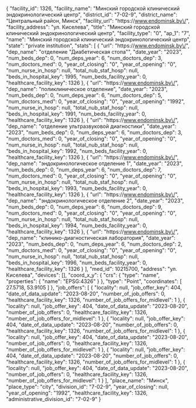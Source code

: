 {
    "facility_id": 1326,
    "facility_name": "Минский городской клинический эндокринологический центр",
    "district_id": "7-02-9",
    "district_name": "Центральный район, Минск",
    "facility_url": "https:\/\/www.endominsk.by\/",
    "facility_address": "ул. Киселева",
    "title": "Минский городской клинический эндокринологический центр",
    "facility_type": "0",
    "ap_1": "7",
    "name": "Минский городской клинический эндокринологический центр",
    "state": "private institution",
    "stats": [
        {
            "url": "https:\/\/www.endominsk.by\/",
            "dep_name": "отделение \"Диабетическая стопа\"",
            "date_year": "2023",
            "num_beds_dep": 0,
            "num_deps_year": 6,
            "num_doctors_dep": 3,
            "num_doctors_med": 0,
            "year_of_closing": "0",
            "year_of_opening": "0",
            "num_nurse_in_hosp": null,
            "total_nub_staf_hosp": null,
            "beds_in_hospital_key": 1995,
            "num_beds_facility_year": 0,
            "healthcare_facility_key": 1326
        },
        {
            "url": "https:\/\/www.endominsk.by\/",
            "dep_name": "поликлиническое отделение",
            "date_year": "2023",
            "num_beds_dep": 0,
            "num_deps_year": 6,
            "num_doctors_dep": 5,
            "num_doctors_med": 0,
            "year_of_closing": "0",
            "year_of_opening": "1992",
            "num_nurse_in_hosp": null,
            "total_nub_staf_hosp": null,
            "beds_in_hospital_key": 1991,
            "num_beds_facility_year": 0,
            "healthcare_facility_key": 1326
        },
        {
            "url": "https:\/\/www.endominsk.by\/",
            "dep_name": "отделение ультразвуковой диагностики",
            "date_year": "2023",
            "num_beds_dep": 0,
            "num_deps_year": 6,
            "num_doctors_dep": 3,
            "num_doctors_med": 0,
            "year_of_closing": "0",
            "year_of_opening": "0",
            "num_nurse_in_hosp": null,
            "total_nub_staf_hosp": null,
            "beds_in_hospital_key": 1992,
            "num_beds_facility_year": 0,
            "healthcare_facility_key": 1326
        },
        {
            "url": "https:\/\/www.endominsk.by\/",
            "dep_name": "эндокринологическое отделение 1",
            "date_year": "2023",
            "num_beds_dep": 0,
            "num_deps_year": 6,
            "num_doctors_dep": 7,
            "num_doctors_med": 0,
            "year_of_closing": "0",
            "year_of_opening": "0",
            "num_nurse_in_hosp": null,
            "total_nub_staf_hosp": null,
            "beds_in_hospital_key": 1993,
            "num_beds_facility_year": 0,
            "healthcare_facility_key": 1326
        },
        {
            "url": "https:\/\/www.endominsk.by\/",
            "dep_name": "эндокринологическое отделение 2",
            "date_year": "2023",
            "num_beds_dep": 0,
            "num_deps_year": 6,
            "num_doctors_dep": 9,
            "num_doctors_med": 0,
            "year_of_closing": "0",
            "year_of_opening": "0",
            "num_nurse_in_hosp": null,
            "total_nub_staf_hosp": null,
            "beds_in_hospital_key": 1994,
            "num_beds_facility_year": 0,
            "healthcare_facility_key": 1326
        },
        {
            "url": "https:\/\/www.endominsk.by\/",
            "dep_name": "клинико-диагностическая лаборатория",
            "date_year": "2023",
            "num_beds_dep": 0,
            "num_deps_year": 6,
            "num_doctors_dep": 2,
            "num_doctors_med": 0,
            "year_of_closing": "0",
            "year_of_opening": "0",
            "num_nurse_in_hosp": null,
            "total_nub_staf_hosp": null,
            "beds_in_hospital_key": 1996,
            "num_beds_facility_year": 0,
            "healthcare_facility_key": 1326
        }
    ],
    "med_id": 10215700,
    "address": "ул. Киселева",
    "devices": [],
    "coord_x_y": {
        "crs": {
            "type": "name",
            "properties": {
                "name": "EPSG:4326"
            }
        },
        "type": "Point",
        "coordinates": [
            27.5718,
            53.9105
        ]
    },
    "job_offers": [
        {
            "locality": null,
            "job_offer_key": 404,
            "date_of_data_update": "2023-08-20",
            "number_of_job_offers": 0,
            "healthcare_facility_key": 1326,
            "number_of_job_offers_for_midlevel": 1
        },
        {
            "locality": null,
            "job_offer_key": 404,
            "date_of_data_update": "2023-08-20",
            "number_of_job_offers": 0,
            "healthcare_facility_key": 1326,
            "number_of_job_offers_for_midlevel": 1
        },
        {
            "locality": null,
            "job_offer_key": 404,
            "date_of_data_update": "2023-08-20",
            "number_of_job_offers": 0,
            "healthcare_facility_key": 1326,
            "number_of_job_offers_for_midlevel": 1
        },
        {
            "locality": null,
            "job_offer_key": 404,
            "date_of_data_update": "2023-08-20",
            "number_of_job_offers": 0,
            "healthcare_facility_key": 1326,
            "number_of_job_offers_for_midlevel": 1
        },
        {
            "locality": null,
            "job_offer_key": 404,
            "date_of_data_update": "2023-08-20",
            "number_of_job_offers": 0,
            "healthcare_facility_key": 1326,
            "number_of_job_offers_for_midlevel": 1
        },
        {
            "locality": null,
            "job_offer_key": 404,
            "date_of_data_update": "2023-08-20",
            "number_of_job_offers": 0,
            "healthcare_facility_key": 1326,
            "number_of_job_offers_for_midlevel": 1
        }
    ],
    "place_name": "Минск",
    "place_type": "city",
    "division_id": "7-02-9",
    "year_of_closing": null,
    "year_of_opening": "1992",
    "healthcare_facility_key": 1326,
    "administrative_division_id": "7-02-9"
}